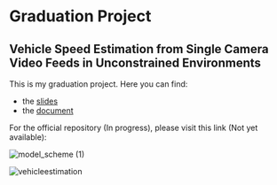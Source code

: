 # Graduation Project

## Vehicle Speed Estimation from Single Camera Video Feeds in Unconstrained Environments

This is my graduation project. Here you can find:

- the [slides](https://github.com/hector6298/Deep-Learning-Collab-notebooks/blob/master/Graduation%20Project/Hector%20thesis%20presentation.pptx) 
- the [document](https://github.com/hector6298/Deep-Learning-Collab-notebooks/blob/master/Graduation%20Project/Hector_Mejia_Undergraduate_Thesis%20(1).pdf)

For the official repository (In progress), please visit this link (Not yet available):

![model_scheme (1)](https://user-images.githubusercontent.com/41920808/133958734-f2f9f094-7bb5-4afd-a537-56eb11ca8f85.png)

![vehicleestimation](https://user-images.githubusercontent.com/41920808/135021277-3a933016-4584-4298-9a7b-c3437b6c8058.gif)
